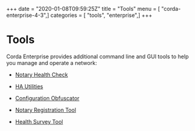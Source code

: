 +++
date = "2020-01-08T09:59:25Z"
title = "Tools"
menu = [ "corda-enterprise-4-3",]
categories = [ "tools", "enterprise",]
+++


# Tools

Corda Enterprise provides additional command line and GUI tools to help you manage and operate a network:


* [Notary Health Check](notary-healthcheck.md)

* [HA Utilities](ha-utilities.md)

* [Configuration Obfuscator](tools-config-obfuscator.md)

* [Notary Registration Tool](notary-reg-tool.md)

* [Health Survey Tool](health-survey.md)



